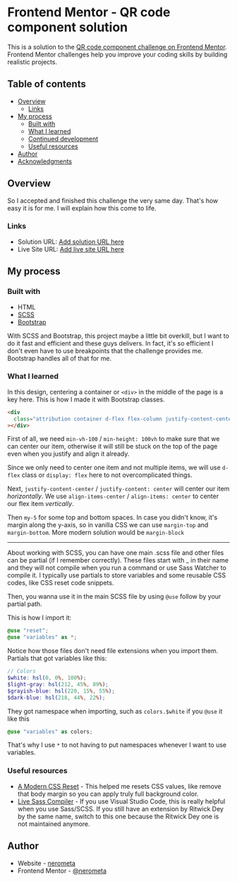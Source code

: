 # Frontend Mentor - QR code component solution

This is a solution to the [QR code component challenge on Frontend Mentor](https://www.frontendmentor.io/challenges/qr-code-component-iux_sIO_H). Frontend Mentor challenges help you improve your coding skills by building realistic projects.

## Table of contents

- [Overview](#overview)
  - [Links](#links)
- [My process](#my-process)
  - [Built with](#built-with)
  - [What I learned](#what-i-learned)
  - [Continued development](#continued-development)
  - [Useful resources](#useful-resources)
- [Author](#author)
- [Acknowledgments](#acknowledgments)

## Overview

So I accepted and finished this challenge the very same day. That's how easy it is for me. I will explain how this come to life.

### Links

- Solution URL: [Add solution URL here](https://your-solution-url.com)
- Live Site URL: [Add live site URL here](https://your-live-site-url.com)

## My process

### Built with

- HTML
- [SCSS](https://sass-lang.com/)
- [Bootstrap](https://getbootstrap.com/)

With SCSS and Bootstrap, this project maybe a little bit overkill, but I want to do it fast and efficient and these guys delivers. In fact, it's so efficient I don't even have to use breakpoints that the challenge provides me. Bootstrap handles all of that for me.

### What I learned

In this design, centering a container or `<div>` in the middle of the page is a key here. This is how I made it with Bootstrap classes.

```html
<div
  class="attribution container d-flex flex-column justify-content-center align-items-center my-5 min-vh-100"
></div>
```

First of all, we need `min-vh-100` / `min-height: 100vh` to make sure that we can center our item, otherwise it will still be stuck on the top of the page even when you justify and align it already.

Since we only need to center one item and not multiple items, we will use `d-flex` class or `display: flex` here to not overcomplicated things.

Next, `justify-content-center` / `justify-content: center` will center our item _horizontally_. We use `align-items-center` / `align-items: center` to center our flex item _vertically_.

Then `my-5` for some top and bottom spaces. In case you didn't know, it's margin along the y-axis, so in vanilla CSS we can use `margin-top` and `margin-bottom`. More modern solution would be `margin-block`

---

About working with SCSS, you can have one main .scss file and other files can be partial (if I remember correctly). These files start with \_ in their name and they will not compile when you run a command or use Sass Watcher to compile it. I typically use partials to store variables and some reusable CSS codes, like CSS reset code snippets.

Then, you wanna use it in the main SCSS file by using `@use` follow by your partial path.

This is how I import it:

```scss
@use "reset";
@use "variables" as *;
```

Notice how those files don't need file extensions when you import them. Partials that got variables like this:

```scss
// Colors
$white: hsl(0, 0%, 100%);
$light-gray: hsl(212, 45%, 89%);
$grayish-blue: hsl(220, 15%, 55%);
$dark-blue: hsl(218, 44%, 22%);
```

They got namespace when importing, such as `colors.$white` if you `@use` it like this

```scss
@use "variables" as colors;
```

That's why I use `*` to not having to put namespaces whenever I want to use variables.

### Useful resources

- [A Modern CSS Reset](https://piccalil.li/blog/a-modern-css-reset/) - This helped me resets CSS values, like remove that body margin so you can apply truly full background color.
- [Live Sass Compiler](https://marketplace.visualstudio.com/items?itemName=glenn2223.live-sass) - If you use Visual Studio Code, this is really helpful when you use Sass/SCSS. If you still have an extension by Ritwick Dey by the same name, switch to this one because the Ritwick Dey one is not maintained anymore.

## Author

- Website - [nerometa](https://github.com/nerometa/)
- Frontend Mentor - [@nerometa](https://www.frontendmentor.io/profile/nerometa)
